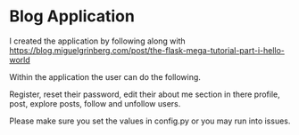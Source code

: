 # Blog Application
 
I created the application by following along with https://blog.miguelgrinberg.com/post/the-flask-mega-tutorial-part-i-hello-world

Within the application the user can do the following.

Register, reset their password, edit their about me section in there profile, post, explore posts, follow and unfollow users.

Please make sure you set the values in config.py or you may run into issues.
